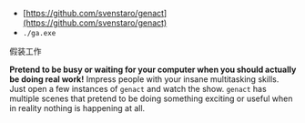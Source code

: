 * [https://github.com/svenstaro/genact](https://github.com/svenstaro/genact)
* `./ga.exe`

假装工作

**Pretend to be busy or waiting for your computer when you should actually be doing real work!** Impress people with your insane multitasking skills. Just open a few instances of `genact` and watch the show. `genact` has multiple scenes that pretend to be doing something exciting or useful when in reality nothing is happening at all.